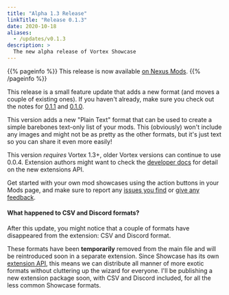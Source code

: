 ```yaml
---
title: "Alpha 1.3 Release"
linkTitle: "Release 0.1.3"
date: 2020-10-18
aliases:
  - /updates/v0.1.3
description: >
  The new alpha release of Vortex Showcase
---
```


{{% pageinfo %}}
This release is now available [on Nexus Mods](https://www.nexusmods.com/site/mods/145?tab=files).
{{% /pageinfo %}}

This release is a small feature update that adds a new format (and moves a couple of existing ones). If you haven't already, make sure you check out the notes for [0.1.1](/updates/v0.1.1) and [0.1.0](/updates/v0.1.0).

This version adds a new "Plain Text" format that can be used to create a simple barebones text-only list of your mods. This (obviously) won't include any images and might not be as pretty as the other formats, but it's just text so you can share it even more easily!

This version *requires* Vortex 1.3+, older Vortex versions can continue to use 0.0.4. Extension authors might want to check the [developer docs](/docs/developer/extensions) for detail on the new extensions API.

Get started with your own mod showcases using the action buttons in your Mods page, and make sure to report any [issues you find](https://github.com/agc93/vortex-showcase) or [give any feedback](https://www.nexusmods.com/site/mods/145?tab=posts).

#### What happened to CSV and Discord formats?

After this update, you might notice that a couple of formats have disappeared from the extension: CSV and Discord format.

These formats have been **temporarily** removed from the main file and will be reintroduced soon in a separate extension. Since Showcase has its own [extension API](/docs/developer/extensions), this means we can distribute all manner of more exotic formats without cluttering up the wizard for everyone. I'll be publishing a new extension package soon, with CSV and Discord included, for all the less common Showcase formats.